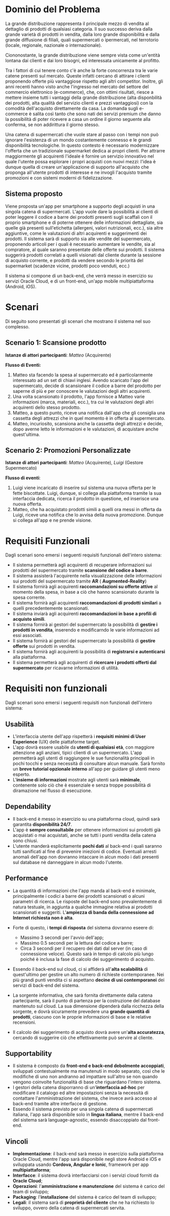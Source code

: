 # Dominio del Problema

La grande distribuzione rappresenta il principale mezzo di vendita al dettaglio di prodotti di qualsiasi categoria. Il suo successo deriva dalla grande varietà di prodotti in vendita, dalla loro grande disponibilità e dalla grande diffusione di filiali, quali supermercati o ipermercati, nel terrotorio (locale, regionale, nazionale o internazionale).

Ciononostante, la grande distribuzione viene sempre vista come un'entità lontana dai clienti e dai loro bisogni, ed interessata unicamente al profitto.

Tra i fattori di cui tenere conto c'è anche la forte concorrenza tra le varie catene presenti sul mercato. Queste infatti cercano di attirare i clienti proponendo offerte più vantaggiose rispetto agli altri competitor. Inoltre, gli anni recenti hanno visto anche l'ingresso nel mercato del settore del commercio elettronico (e-commerce), che, con ottimi risultati, riesce a mettere insieme tutti i vantaggi della grande distribuzione (alta disponbilità dei prodotti, alta qualità del servizio clienti e prezzi vantaggiosi) con la comodità dell'acquisto direttamente da casa. La domanda sugli e-commerce è salita così tanto che sono nati dei servizi premium che danno la possibilità di poter ricevere a casa un ordine il giorno seguente alla conferma, se non addirittura il giorno stesso.

Una catena di supermercati che vuole stare al passo con i tempi non può ignorare l'esistenza di un mondo costantemente connesso e le grandi disponibilità tecnologiche. In questo contesto è necessario modernizzare l'offerta che un tradizionale supermarket dedica ai propri clienti. Per attrarre maggiormente gli acquirenti l'ideale è fornire un servizio innovativo nel quale l'utente possa esplorare i propri acquisti con nuovi mezzi: l'idea è dunque quella di creare un'applicazione di supporto all'acquisto che proponga all'utente prodotti di interesse e ne invogli l'acquisto tramite promozioni e con sistemi moderni di fidelizzazione.

## Sistema proposto

Viene proposta un'app per smartphone a supporto degli acquisti in una singola catena di supermercati. L'app vuole dare la possibilità ai clienti di poter leggere il codice a barre dei prodotti presenti sugli scaffali con il proprio smartphone e di poterne ottenere delle informazioni dettagliate, sia quelle già presenti sull'etichetta (allergeni, valori nutrizionali, ecc.), sia altre aggiuntive, come le valutazioni di altri acquirenti e suggerimenti dei prodotti.
Il sistema sarà di supporto sia alle vendite del supermercato, proponendo articoli per i quali è necessario aumentare le vendite, sia al compratore, al quale saranno presentate delle offerte sui prodotti. Il sistema suggerirà prodotti correlati a quelli visionati dal cliente durante la sessione di acquisto corrente, e prodotti da vendere secondo le priorità del supermarket (scadenze vicine, prodotti poco venduti, ecc.)   

Il sistema si compone di un back-end, che verrà messo in esercizio su servizi Oracle Cloud, e di un front-end, un'app mobile multipiattaforma (Android, iOS).

# Scenari

Di seguito sono presentati gli scenari che mostrano il sistema nel suo complesso.

## Scenario 1: Scansione prodotto

**Istanze di attori partecipanti**: *Matteo* (Acquirente)

**Flusso di Eventi:**

1. Matteo sta facendo la spesa al supermercato ed è particolarmente interessato ad un set di chiavi inglesi. Avendo scaricato l'app del supermercato, decide di scansionare il codice a barre del prodotto per saperne di più e per conoscere le valutazioni degli altri acquirenti.
2. Una volta scansionato il prodotto, l'app fornisce a Matteo varie informazioni (marca, materiali, ecc.), tra cui le valutazioni degli altri acquirenti dello stesso prodotto.
3. Matteo, a questo punto, riceve una notifica dall'app che gli consiglia una cassetta degli attrezzi che in quel momento è in offerta al supermercato.
4. Matteo, incuriosito, scansiona anche la cassetta degli attrezzi e decide, dopo averne letto le informazioni e le valutazioni, di acquistare anche quest'ultima.

## Scenario 2: Promozioni Personalizzate

**Istanze di attori partecipanti**: *Matteo* (Acquirente), *Luigi* (Gestore Supermercato)

**Flusso di eventi**:

1. Luigi viene incaricato di inserire sul sistema una nuova offerta per le fette biscottate. Luigi, dunque, si collega alla piattaforma tramite la sua interfaccia dedicata, ricerca il prodotto in questione, ed inserisce una nuova offerta.
2. Matteo, che ha acquistato prodotti simili a quelli ora messi in offerta da Luigi, riceve una notifica che lo avvisa della nuova promozione. Dunque si collega all'app e ne prende visione. 

# Requisiti Funzionali

Dagli scenari sono emersi i seguenti requisiti funzionali dell'intero sistema:

- Il sistema permetterà agli acquirenti di recuperare informazioni sui prodotti del supermercato tramite **scansione del codice a barre**.
- Il sistema assisterà l'acquirente nella visualizzazione delle informazioni sui prodotti del supermercato tramite **AR** ( **Augmented-Reality**) 
- Il sistema fornirà agli acquirenti **raccomandazioni su offerte attive** al momento della spesa, in base a ciò che hanno scansionato durante la spesa corrente.
- Il sistema fornirà agli acquirenti **raccomandazioni di prodotti similari** a quelli precedentemente scansionati.
- Il sistema inviarà agli acquirenti **raccomandazioni in base a profili di acquisto simili**.
- Il sistema fornirà ai gestori del supermercato la possibilità di **gestire i prodotti in vendita**, inserendo e modificarndo le varie informazioni ad essi associati.
- Il sistema fornirà ai gestori del supermercato la possibilità di **gestire offerte** sui prodotti in vendita.
- Il sistema fornirà agli acquirenti la possibilità di **registrarsi e autenticarsi** alla piattaforma.
- Il sistema permetterà agli acquirenti di **ricercare i prodotti offerti dal supermercato** per ricavarne informazioni di utilità.

# Requisiti non funzionali

Dagli scenari sono emersi i seguenti requisiti non funzionali dell'intero sistema:

## Usabilità

- L'interfaccia utente dell'app rispetterà i **requisiti minimi di User Experience** (UX) delle piattaforme target.
- L'app dovrà essere usabile da **utenti di qualsiasi età**, con maggiore attenzione agli anziani, tipici clienti di un supermercato. L'app permetterà agli utenti di raggiungere le sue funzionalità principali in pochi tocchi e senza necessità di consultare alcun manuale. Sarà fornito un **breve tutorial opzionale interno** all'app per guidare gli utenti meno esperto.
- L'**insieme di informazioni** mostrate agli utenti sarà **minimale**, contenente solo ciò che è essenziale e senza troppe possibilità di diramazione nel flusso di esecuzione.

## Dependability

- Il back-end è messo in esercizio su una piattaforma cloud, quindi sarà garantita **disponibilità 24/7**.
- L'app è **sempre consultabile** per ottenere informazioni sui prodotti già acquistati o mai acquistati, anche se tutti i punti vendita della catena sono chiusi.
- L'utente manderà esplicitamente **pochi dati** al back-end i quali saranno tutti sanificati al fine di prevenire iniezioni di codice. Eventuali arresti anomali dell'app non dovranno intaccare in alcun modo i dati presenti sul database nè danneggiare in alcun modo l'utente.

## Performance

- La quantità di informazioni che l'app manda al back-end è minimale, principalmente i codici a barre dei prodotti scansionati o alcuni parametri di ricerca. Le risposte del back-end sono prevalentemente di natura testuale, in aggiunta a qualche immagine relativa ai prodotti scansionati e suggeriti. L'**ampiezza di banda della connessione ad Internet richiesta non è alta**.
- Forte di questo, i **tempi di risposta** del sistema dovranno eseere di:
  - Massimo 3 secondi per l'avvio dell'app;
  - Massimo 0.5 secondi per la lettura del codice a barre;
  - Circa 3 secondi per il recupero dei dati dal server (in caso di connessione veloce). Questo sarà in tempo di calcolo più lungo poiché è inclusa la fase di calcolo dei suggerimento di acquisto.

- Essendo il back-end sul cloud, ci si affiderà all'**alta scalabilità** di quest'ultimo per gestire un alto numero di richieste contemporanee. Nei più grandi punti vendita ci si aspettano **decine di usi contemporanei** dei servizi di back-end del sistema.
- La sorgente informativa, che sarà fornita direttamente dalla catena partecipante, sarà il punto di partenza per la costruzione del database mantenuto sul cloud. La sua dimensione dipenderà dalla ricchezza della sorgente, e dovrà sicuramente prevedere una **grande quantità di prodotti**, ciascuno con le proprie informazioni di base e le relative recensioni.
- Il calcolo dei suggerimento di acquisto dovrà avere un'**alta accuratezza**, cercando di suggerire ciò che effettivamente può servire al cliente.

## Supportability

- Il sistema è composto da **front-end e back-end debolmente accoppiati**, sviluppati contestualmente ma manutenuti in modo separato, così che le modifiche di uno non andranno ad impattare sull'altro se non quando vengono coinvolte funzionalità di base che riguardano l'intero sistema.
- I gestori della catena disporranno di un'**interfaccia ad-hoc** per modificare il catalogo ed altre impostazioni senza la necessità di contattare l'amministrazione del sistema, che invece avrà accesso al back-end tramite altre interfacce di gestione.
- Essendo il sistema previsto per una singola catena di supermercati italiana, l'app sarà disponibile solo in **lingua italiana**, mentre il back-end del sistema sarà language-agnostic, essendo disaccoppiato dal front-end.

## Vincoli

- **Implementazione**: il back-end sarà messo in esercizio sulla piattaforma Oracle Cloud, mentre l'app sarà disponibile negli store Android e iOS e sviluppata usando **Cordova, Angular e Ionic**, framework per app **multipiattaforma**;
- **Interfacce**: il sistema dovrà interfacciarsi con i servizi cloud forniti da **Oracle Cloud**;
- **Operazioni**: l'**amministrazione e manutenzione** del sistema è carico del team di sviluppo;
- **Packaging**: l'**installazione** del sistema è carico del team di sviluppo;
- **Legali**: il sistema sarà di **proprietà del cliente** che ne ha richiesto lo sviluppo, ovvero della catena di supermercati servita.
